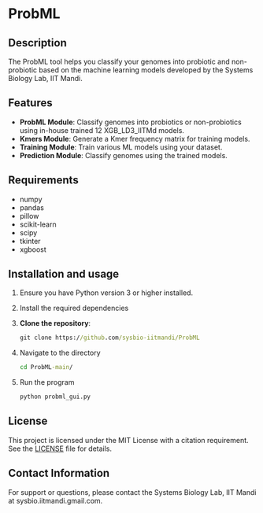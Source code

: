 # ProbML

## Description
The ProbML tool helps you classify your genomes into probiotic and non-probiotic based on the machine learning models developed by the Systems Biology Lab, IIT Mandi.

## Features
- **ProbML Module**: Classify genomes into probiotics or non-probiotics using in-house trained 12 XGB_LD3_IITMd models.
- **Kmers Module**: Generate a Kmer frequency matrix for training models.
- **Training Module**: Train various ML models using your dataset.
- **Prediction Module**: Classify genomes using the trained models.

## Requirements
- numpy
- pandas
- pillow
- scikit-learn
- scipy
- tkinter
- xgboost

## Installation and usage
1. Ensure you have Python version 3 or higher installed.
2. Install the required dependencies
3. **Clone the repository**:

    ```cmd
    git clone https://github.com/sysbio-iitmandi/ProbML
    ```
4. Navigate to the directory

    ```cmd
    cd ProbML-main/
    ```
5. Run the program

    ```cmd
    python probml_gui.py
    ```

## License

This project is licensed under the MIT License with a citation requirement. See the [LICENSE](LICENSE) file for details.

## Contact Information
  For support or questions, please contact the Systems Biology Lab, IIT Mandi at sysbio.iitmandi.gmail.com.

